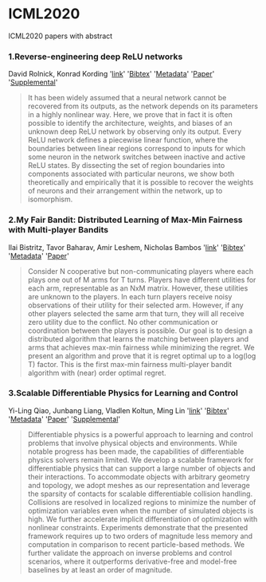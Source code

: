 # ICML2020
ICML2020 papers with abstract

### 1.Reverse-engineering deep ReLU networks
  David Rolnick, Konrad Kording '[link](https://proceedings.icml.cc/book/3241.pdf)' '[Bibtex](/static/paper_files/icml/2020/1-Bibtex.bib)' '[Metadata](/static/paper_files/icml/2020/1-Metadata.json)' '[Paper](/static/paper_files/icml/2020/1-Paper.pdf)' '[Supplemental](/static/paper_files/icml/2020/1-Supplemental.zip)'
> It has been widely assumed that a neural network cannot be recovered from its outputs, as the  network depends on its parameters in a highly nonlinear way. Here, we prove that in fact it is often possible to identify the architecture, weights, and biases of an unknown deep ReLU network by observing only its output. Every ReLU network defines a piecewise linear function, where the boundaries between linear regions correspond to inputs for which some neuron in the network switches between inactive and active ReLU states. By dissecting the set of region boundaries into components associated with particular neurons, we show both theoretically and empirically that it is possible to recover the weights of neurons and their arrangement within the network, up to isomorphism.
### 2.My Fair Bandit: Distributed Learning of Max-Min Fairness with Multi-player Bandits
  Ilai Bistritz, Tavor Baharav, Amir Leshem, Nicholas Bambos '[link](https://proceedings.icml.cc/book/3242.pdf)' '[Bibtex](/static/paper_files/icml/2020/11-Bibtex.bib)' '[Metadata](/static/paper_files/icml/2020/11-Metadata.json)' '[Paper](/static/paper_files/icml/2020/11-Paper.pdf)'
> Consider N cooperative but non-communicating players where each plays one out of M arms for T turns. Players have different utilities for each arm, representable as an NxM matrix. However, these utilities are unknown to the players. In each turn players receive noisy observations of their utility for their selected arm. However, if any other players selected the same arm that turn, they will all receive zero utility due to the conflict. No other communication or coordination between the players is possible. Our goal is to design a distributed algorithm that learns the matching between players and arms that achieves max-min fairness while minimizing the regret. We present an algorithm and prove that it is regret optimal up to a log(log T) factor. This is the first max-min fairness multi-player bandit algorithm with (near) order optimal regret. 
### 3.Scalable Differentiable Physics for Learning and Control
  Yi-Ling Qiao, Junbang Liang, Vladlen Koltun, Ming Lin '[link](https://proceedings.icml.cc/book/3243.pdf)' '[Bibtex](/static/paper_files/icml/2020/15-Bibtex.bib)' '[Metadata](/static/paper_files/icml/2020/15-Metadata.json)' '[Paper](/static/paper_files/icml/2020/15-Paper.pdf)' '[Supplemental](/static/paper_files/icml/2020/15-Supplemental.pdf)'
> Differentiable physics is a powerful approach to learning and control problems that involve physical objects and environments. While notable progress has been made, the capabilities of differentiable physics solvers remain limited. We develop a scalable framework for differentiable physics that can support a large number of objects and their interactions. To accommodate objects with arbitrary geometry and topology, we adopt meshes as our representation and leverage the sparsity of contacts for scalable differentiable collision handling. Collisions are resolved in localized regions to minimize the number of optimization variables even when the number of simulated objects is high. We further accelerate implicit differentiation of optimization with nonlinear constraints. Experiments demonstrate that the presented framework requires up to two orders of magnitude less memory and computation in comparison to recent particle-based methods. We further validate the approach on inverse problems and control scenarios, where it outperforms derivative-free and model-free baselines by at least an order of magnitude.
